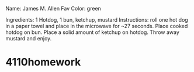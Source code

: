 Name: James M. Allen
Fav Color: green

Ingredients: 1 Hotdog, 1 bun, ketchup, mustard
Instructions: roll one hot dog in a paper towel and place in the microwave for
~27 seconds. Place cooked hotdog on bun. Place a solid amount of ketchup on hotdog. Throw away mustard and enjoy.  
# 4110homework
